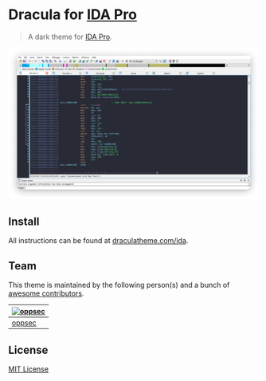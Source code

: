 # Dracula for [IDA Pro](https://www.hex-rays.com/products/ida/)

> A dark theme for [IDA Pro](https://www.hex-rays.com/products/ida/).

![Screenshot](./screenshot.png)

## Install

All instructions can be found at [draculatheme.com/ida](https://draculatheme.com/ida).

## Team

This theme is maintained by the following person(s) and a bunch of [awesome contributors](https://github.com/dracula/ida/graphs/contributors).

[![oppsec](https://github.com/oppsec.png?size=100)](https://github.com/oppsec) |
--- |
[oppsec](https://github.com/oppsec) |

## License

[MIT License](./LICENSE)
